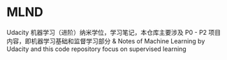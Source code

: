 # MLND
Udacity 机器学习（进阶）纳米学位，学习笔记，本仓库主要涉及 P0 - P2 项目内容，即机器学习基础和监督学习部分 &amp; Notes of Machine Learning by Udacity and this code repository focus on supervised learning
